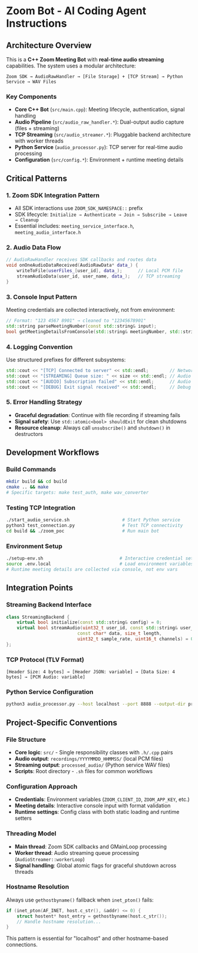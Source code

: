 # Zoom Bot - AI Coding Agent Instructions

## Architecture Overview

This is a **C++ Zoom Meeting Bot** with **real-time audio streaming** capabilities. The system uses a modular architecture:

```
Zoom SDK → AudioRawHandler → [File Storage] + [TCP Stream] → Python Service → WAV Files
```

### Key Components
- **Core C++ Bot** (`src/main.cpp`): Meeting lifecycle, authentication, signal handling
- **Audio Pipeline** (`src/audio_raw_handler.*`): Dual-output audio capture (files + streaming)
- **TCP Streaming** (`src/audio_streamer.*`): Pluggable backend architecture with worker threads
- **Python Service** (`audio_processor.py`): TCP server for real-time audio processing
- **Configuration** (`src/config.*`): Environment + runtime meeting details

## Critical Patterns

### 1. **Zoom SDK Integration Pattern**
- All SDK interactions use `ZOOM_SDK_NAMESPACE::` prefix
- SDK lifecycle: `Initialize → Authenticate → Join → Subscribe → Leave → Cleanup`
- Essential includes: `meeting_service_interface.h`, `meeting_audio_interface.h`

### 2. **Audio Data Flow**
```cpp
// AudioRawHandler receives SDK callbacks and routes data
void onOneAudioDataReceived(AudioRawData* data_) {
    writeToFile(userFiles_[user_id], data_);      // Local PCM file
    streamAudioData(user_id, user_name, data_);   // TCP streaming
}
```

### 3. **Console Input Pattern**
Meeting credentials are collected interactively, not from environment:
```cpp
// Format: "123 4567 8901" → cleaned to "12345678901"
std::string parseMeetingNumber(const std::string& input);
bool getMeetingDetailsFromConsole(std::string& meetingNumber, std::string& password);
```

### 4. **Logging Convention**
Use structured prefixes for different subsystems:
```cpp
std::cout << "[TCP] Connected to server" << std::endl;        // Network operations
std::cout << "[STREAMING] Queue size: " << size << std::endl; // Audio streaming
std::cout << "[AUDIO] Subscription failed" << std::endl;      // Audio capture
std::cout << "[DEBUG] Exit signal received" << std::endl;     // Debug information
```

### 5. **Error Handling Strategy**
- **Graceful degradation**: Continue with file recording if streaming fails
- **Signal safety**: Use `std::atomic<bool> shouldExit` for clean shutdowns
- **Resource cleanup**: Always call `unsubscribe()` and `shutdown()` in destructors

## Development Workflows

### Build Commands
```bash
mkdir build && cd build
cmake .. && make
# Specific targets: make test_auth, make wav_converter
```

### Testing TCP Integration
```bash
./start_audio_service.sh                    # Start Python service
python3 test_connection.py                  # Test TCP connectivity
cd build && ./zoom_poc                      # Run main bot
```

### Environment Setup
```bash
./setup-env.sh                             # Interactive credential setup
source .env.local                          # Load environment variables
# Runtime meeting details are collected via console, not env vars
```

## Integration Points

### Streaming Backend Interface
```cpp
class StreamingBackend {
    virtual bool initialize(const std::string& config) = 0;
    virtual bool streamAudio(uint32_t user_id, const std::string& user_name, 
                           const char* data, size_t length, 
                           uint32_t sample_rate, uint16_t channels) = 0;
};
```

### TCP Protocol (TLV Format)
```
[Header Size: 4 bytes] → [Header JSON: variable] → [Data Size: 4 bytes] → [PCM Audio: variable]
```

### Python Service Configuration
```bash
python3 audio_processor.py --host localhost --port 8888 --output-dir processed_audio --verbose
```

## Project-Specific Conventions

### File Structure
- **Core logic**: `src/` - Single responsibility classes with `.h/.cpp` pairs
- **Audio output**: `recordings/YYYYMMDD_HHMMSS/` (local PCM files)
- **Streaming output**: `processed_audio/` (Python service WAV files)
- **Scripts**: Root directory - `.sh` files for common workflows

### Configuration Approach
- **Credentials**: Environment variables (`ZOOM_CLIENT_ID`, `ZOOM_APP_KEY`, etc.)
- **Meeting details**: Interactive console input with format validation
- **Runtime settings**: Config class with both static loading and runtime setters

### Threading Model
- **Main thread**: Zoom SDK callbacks and GMainLoop processing
- **Worker thread**: Audio streaming queue processing (`AudioStreamer::workerLoop`)
- **Signal handling**: Global atomic flags for graceful shutdown across threads

### Hostname Resolution
Always use `gethostbyname()` fallback when `inet_pton()` fails:
```cpp
if (inet_pton(AF_INET, host.c_str(), &addr) <= 0) {
    struct hostent* host_entry = gethostbyname(host.c_str());
    // Handle hostname resolution...
}
```

This pattern is essential for "localhost" and other hostname-based connections.